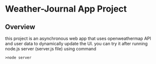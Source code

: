 # Weather-Journal App Project

## Overview
this project is an asynchronous web app that uses openweathermap API and user data to dynamically update the UI. 
you can try it after running node.js server (server.js file) using command 
```
>node server 
```
